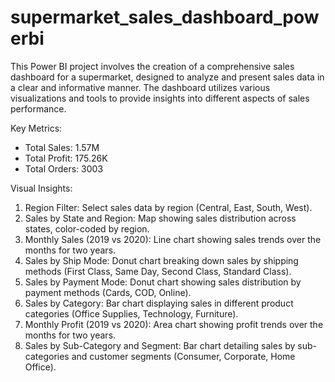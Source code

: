# supermarket_sales_dashboard_powerbi
This Power BI project involves the creation of a comprehensive sales dashboard for a supermarket, designed to analyze and present sales data in a clear and informative manner. The dashboard utilizes various visualizations and tools to provide insights into different aspects of sales performance.

Key Metrics:
- Total Sales: 1.57M
- Total Profit: 175.26K
- Total Orders: 3003

Visual Insights:
1. Region Filter: Select sales data by region (Central, East, South, West).
2. Sales by State and Region: Map showing sales distribution across states, color-coded by region.
3. Monthly Sales (2019 vs 2020): Line chart showing sales trends over the months for two years.
4. Sales by Ship Mode: Donut chart breaking down sales by shipping methods (First Class, Same Day, Second Class, Standard Class).
5. Sales by Payment Mode: Donut chart showing sales distribution by payment methods (Cards, COD, Online).
6. Sales by Category: Bar chart displaying sales in different product categories (Office Supplies, Technology, Furniture).
7. Monthly Profit (2019 vs 2020): Area chart showing profit trends over the months for two years.
8. Sales by Sub-Category and Segment: Bar chart detailing sales by sub-categories and customer segments (Consumer, Corporate, Home Office).

